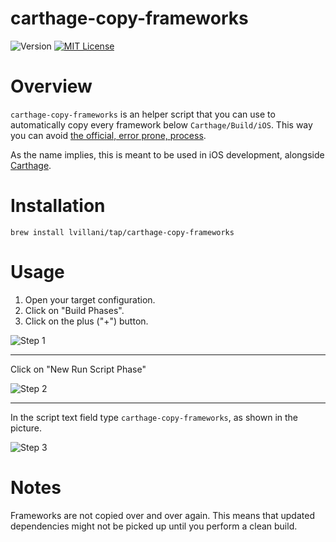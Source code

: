 carthage-copy-frameworks
========================

![Version](https://img.shields.io/badge/version-v1.2.0-blue.svg)
[![MIT License](https://img.shields.io/badge/license-mit-blue.svg)](http://choosealicense.com/licenses/mit/)


# Overview

`carthage-copy-frameworks` is an helper script that you can use to automatically copy every
framework below `Carthage/Build/iOS`. This way you can avoid [the official, error prone,
process](https://github.com/Carthage/Carthage#if-youre-building-for-ios).

As the name implies, this is meant to be used in iOS development, alongside
[Carthage](https://github.com/Carthage/Carthage).


# Installation

    brew install lvillani/tap/carthage-copy-frameworks


# Usage

1. Open your target configuration.
2. Click on "Build Phases".
3. Click on the plus ("+") button.

![Step 1](images/step1.png)

-----

Click on "New Run Script Phase"

![Step 2](images/step2.png)

-----

In the script text field type `carthage-copy-frameworks`, as shown in the picture.

![Step 3](images/step3.png)


# Notes

Frameworks are not copied over and over again. This means that updated dependencies might not be
picked up until you perform a clean build.
